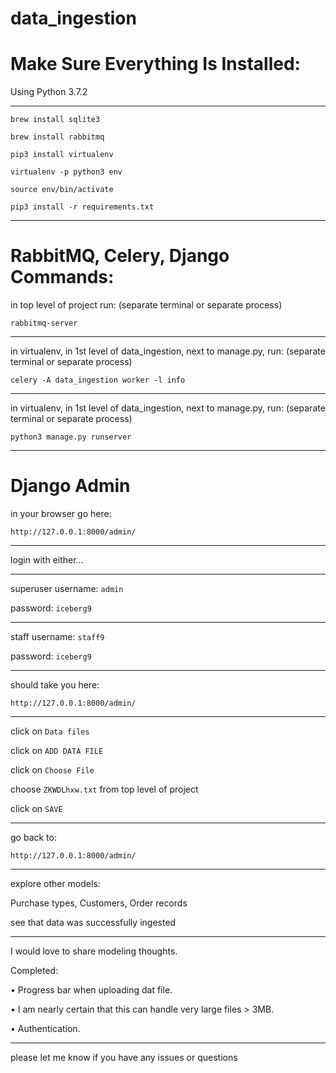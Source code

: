 # data_ingestion

# Make Sure Everything Is Installed:

Using Python 3.7.2

---

`brew install sqlite3`

`brew install rabbitmq`

`pip3 install virtualenv`

`virtualenv -p python3 env`

`source env/bin/activate`

`pip3 install -r requirements.txt`

---

# RabbitMQ, Celery, Django Commands:

in top level of project run: (separate terminal or separate process)

`rabbitmq-server`

---

in virtualenv, in 1st level of data_ingestion, next to manage.py, run: (separate terminal or separate process)

`celery -A data_ingestion worker -l info`

---

in virtualenv, in 1st level of data_ingestion, next to manage.py, run: (separate terminal or separate process)

`python3 manage.py runserver`

---

# Django Admin

in your browser go here:

`http://127.0.0.1:8000/admin/`

---

login with either...

---

superuser username: `admin`

password: `iceberg9`

---

staff username: `staff9`

password: `iceberg9`

---

should take you here:

`http://127.0.0.1:8000/admin/`

---

click on `Data files`

click on `ADD DATA FILE`

click on `Choose File`

choose `ZKWDLhxw.txt` from top level of project

click on `SAVE`

---

go back to:

`http://127.0.0.1:8000/admin/`

---

explore other models:

Purchase types, Customers, Order records	

see that data was successfully ingested

---

I would love to share modeling thoughts.

Completed:

• Progress bar when uploading dat file.

• I am nearly certain that this can handle very large files > 3MB.

• Authentication.

---

please let me know if you have any issues or questions

